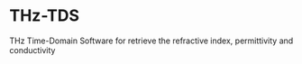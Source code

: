 # THz-TDS
THz Time-Domain Software for retrieve the refractive index, permittivity and conductivity
